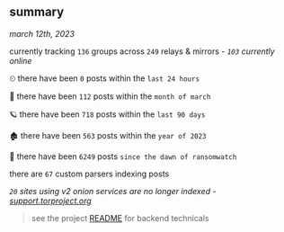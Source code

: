 
## summary
_march 12th, 2023_

currently tracking `136` groups across `249` relays & mirrors - _`103` currently online_

⏲ there have been `0` posts within the `last 24 hours`

🦈 there have been `112` posts within the `month of march`

🪐 there have been `718` posts within the `last 90 days`

🏚 there have been `563` posts within the `year of 2023`

🦕 there have been `6249` posts `since the dawn of ransomwatch`

there are `67` custom parsers indexing posts

_`20` sites using v2 onion services are no longer indexed - [support.torproject.org](https://support.torproject.org/onionservices/v2-deprecation/)_

> see the project [README](https://github.com/joshhighet/ransomwatch#ransomwatch--) for backend technicals
